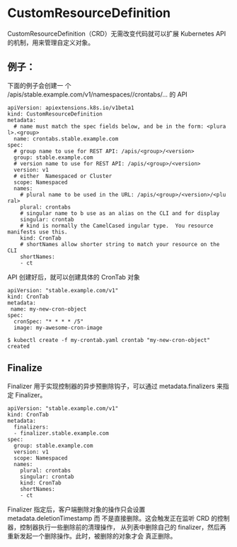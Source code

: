 # CustomResourceDefinition

CustomResourceDefinition（CRD）无需改变代码就可以扩展 Kubernetes    API 的机制，用来管理自定义对象。

## 例子：

下面的例子会创建一 个 /apis/stable.example.com/v1/namespaces/<namespace>/crontabs/... 的 API

```
apiVersion: apiextensions.k8s.io/v1beta1
kind: CustomResourceDefinition
metadata:
  # name must match the spec fields below, and be in the form: <plura l>.<group>
  name: crontabs.stable.example.com
spec:
  # group name to use for REST API: /apis/<group>/<version>
  group: stable.example.com
  # version name to use for REST API: /apis/<group>/<version>
  version: v1
  # either  Namespaced or Cluster
  scope: Namespaced
  names:
    # plural name to be used in the URL: /apis/<group>/<version>/<plu ral>
    plural: crontabs 
    # singular name to b use as an alias on the CLI and for display
    singular: crontab
    # kind is normally the CamelCased ingular type.  You resource manifests use this.
    kind: CronTab
    # shortNames allow shorter string to match your resource on the CLI
    shortNames:
    - ct
```

API 创建好后，就可以创建具体的 CronTab 对象

```
apiVersion: "stable.example.com/v1" 
kind: CronTab 
metadata:       
 name: my-new-cron-object 
spec:       
  cronSpec: "* * * * /5"        
  image: my-awesome-cron-image
```

```
$ kubectl create -f my-crontab.yaml crontab "my-new-cron-object" created

```

## Finalize

Finalizer 用于实现控制器的异步预删除钩子，可以通过 metadata.finalizers 来指定 Finalizer。

```
apiVersion: "stable.example.com/v1" 
kind: CronTab 
metadata: 
  finalizers:       
  - finalizer.stable.example.com 
spec:       
  group: stable.example.com     
  version: v1       
  scope: Namespaced     
  names:                
    plural: crontabs                
    singular: crontab               
    kind: CronTab               
    shortNames:             
    - ct
```

Finalizer 指定后，客户端删除对象的操作只会设置 metadata.deletionTimestamp  而 不是直接删除。这会触发正在监听 CRD 的控制器，控制器执行一些删除前的清理操作， 从列表中删除自己的 finalizer，然后再重新发起一个删除操作。此时，被删除的对象才会 真正删除。
